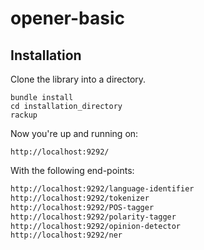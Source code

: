 opener-basic
============

Installation
------------

Clone the library into a directory.

```
bundle install
cd installation_directory
rackup
```

Now you're up and running on:

```
http://localhost:9292/
```

With the following end-points:

```bash
http://localhost:9292/language-identifier
http://localhost:9292/tokenizer
http://localhost:9292/POS-tagger
http://localhost:9292/polarity-tagger
http://localhost:9292/opinion-detector
http://localhost:9292/ner
```
